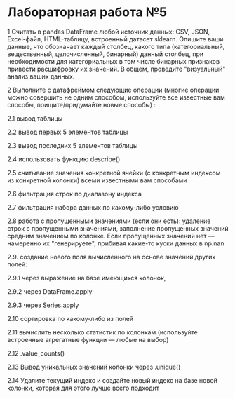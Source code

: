 # Лабораторная работа №5
1 Считать в pandas DataFrame любой источник данных: CSV, JSON, Excel-файл, HTML-таблицу, встроенный датасет sklearn. Опишите ваши данные, что обозначает каждый столбец, какого типа (категориальный, вещественный, целочисленный, бинарный) данный столбец, при необходимости для категориальных в том числе бинарных признаков привести расшифровку их значений. В общем, проведите "визуальный" анализ ваших данных.

2 Выполните с датафреймом следующие операции (многие операции можно совершить не одним способом, используйте все известные вам способы, поищите/придумайте новые способы) :

2.1 вывод таблицы

2.2 вывод первых 5 элементов таблицы

2.3 вывод последних 5 элементов таблицы

2.4 использовать функцию describe()

2.5 считывание значения конкретной ячейки (с конкретным индексом из конкретной колонки) всеми известными вам способами

2.6 фильтрация строк по диапазону индекса

2.7 фильтрация набора данных по какому-либо условию

2.8 работа с пропущенными значениями (если они есть): удаление строк с пропущенными значениями, заполнение пропущенных значений средним значением по колонке. Если пропущенных значений нет — намеренно их "генерируете", прибивая какие-то куски данных в np.nan

2.9. создание нового поля вычисленного на основе значений других полей:

2.9.1 через выражение на базе имеющихся колонок,

2.9.2 через DataFrame.apply

2.9.3 через Series.apply

2.10 сортировка по какому-либо из полей

2.11 вычислить несколько статистик по колонкам (используйте встроенные агрегатные функции — любые на выбор)

2.12 .value_counts()

2.13 Вывод уникальных значений колонки через .unique()

2.14 Удалите текущий индекс и создайте новый индекс на базе новой колонки, которая для этого лучше всего подходит


